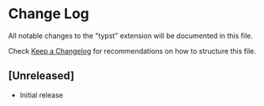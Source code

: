 # Change Log

All notable changes to the "typst" extension will be documented in this file.

Check [Keep a Changelog](http://keepachangelog.com/) for recommendations on how to structure this file.

## [Unreleased]

- Initial release